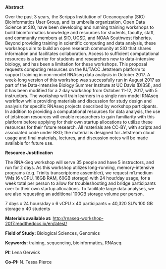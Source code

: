 **Abstract**

Over the past 3 years, the Scripps Institution of Oceanography (SIO) Bioinformatics User Group, and its umbrella organization, Open Data Science at SIO, have been developing and running training workshops to build bioinformatics knowledge and resources for students, faculty, staff, and community members at SIO, UCSD, and NOAA Southwest fisheries. Beyond providing training in scientific computing and data analysis, these workshops aim to build an open research community at SIO that shares information and facilitates collaboration. Access to sufficient computational resources is a barrier for students and researchers new to data-intensive biology, and has been a limitation for these workshops. This proposal requests computing resources on the IU/TACC Jetstream platform to support training in non-model RNAseq data analysis in October 2017. A week-long version of this workshop was successfully run in August 2017 as part of the Data-Intensive Biology Summer Institute at UC Davis (DIBSI), and it has been modified for a 2 day workshop from October 11-12, 2017, with 5 instructors. The workshop will train learners in a single non-model RNAseq workflow while providing materials and discussion for study design and analysis for specific RNAseq projects described by workshop participants. In addition to providing a computational resources for data analysis, the use of jetstream resources will enable researchers to gain familiarity with this platform before applying for their own startup allocations to utilize these resources for their future research. All materials are CC-BY, with scripts and associated code under BSD; the material is designed for Jetstream cloud usage and final materials, lectures, and discussion notes will be made available for future use.

**Resource Justification**

The RNA-Seq workshop will serve 35 people and have 5 instructors, and run for 2 days. As this workshop utilizes long-running, memory-intensive programs (e.g. Trinity transcriptome assembler), we request m1.medium VMs (6 vCPU, 16GB RAM, 60GB storage) with 24 hour/day usage, for a week total per person to allow for troubleshooting and bridge participants over to their own startup allocations. To facilitate large data analyses, we are also requesting an additional 100GB storage volume per person.

7 days x 24 hours/day x 6 vCPU x 40 participants = 40,320 SU’s
100 GB storage x 40 students

**Materials available at:** http://rnaseq-workshop-2017.readthedocs.io/en/latest/

**Field of Study:** Biological Sciences, Genomics

**Keywords:**  training, sequencing, bioinformatics, RNAseq

**PI:** Lena Gerwick

**Co-PI:** N. Tessa Pierce
